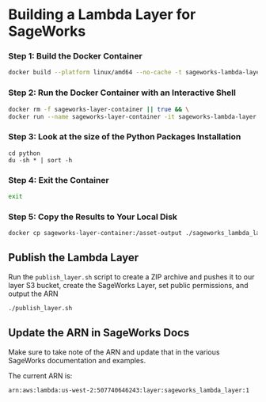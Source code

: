 # Building a Lambda Layer for SageWorks

### Step 1: Build the Docker Container

```bash
docker build --platform linux/amd64 --no-cache -t sageworks-lambda-layer .
```

### Step 2: Run the Docker Container with an Interactive Shell

```bash
docker rm -f sageworks-layer-container || true && \
docker run --name sageworks-layer-container -it sageworks-lambda-layer
```

### Step 3: Look at the size of the Python Packages Installation

```
cd python
du -sh * | sort -h
```

### Step 4: Exit the Container

```bash
exit
```

### Step 5: Copy the Results to Your Local Disk

```bash
docker cp sageworks-layer-container:/asset-output ./sageworks_lambda_layer_output/
```

## Publish the Lambda Layer

Run the `publish_layer.sh` script to create a ZIP archive and pushes it to our layer S3 bucket, create the SageWorks Layer, set public permissions, and output the ARN

```bash
./publish_layer.sh
```

## Update the ARN in SageWorks Docs 
Make sure to take note of the ARN and update that in the various SageWorks documentation and examples.

The current ARN is:

```
arn:aws:lambda:us-west-2:507740646243:layer:sageworks_lambda_layer:1
```

